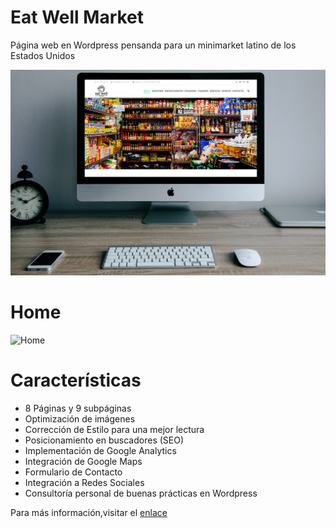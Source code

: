 # Eat Well Market
Página web en Wordpress pensanda para un minimarket latino de los Estados Unidos

![Eat Well Market](https://github.com/jorgerodriguezm/eat-well-market-website/blob/master/Images/Eat-Well-Market.png) 

# Home
![Home](https://agenda89.files.wordpress.com/2016/09/eat-well-market-complete.png)

# Características
* 8 Páginas y 9 subpáginas 
* Optimización de imágenes
* Corrección de Estilo para una mejor lectura
* Posicionamiento en buscadores (SEO)
* Implementación de Google Analytics
* Integración de Google Maps
* Formulario de Contacto
* Integración a Redes Sociales
* Consultoría personal de buenas prácticas en Wordpress

Para más información,visitar el [enlace](https://agenda89.wordpress.com/2016/11/18/eat-well-market-una-mirada-a-fondo/)
